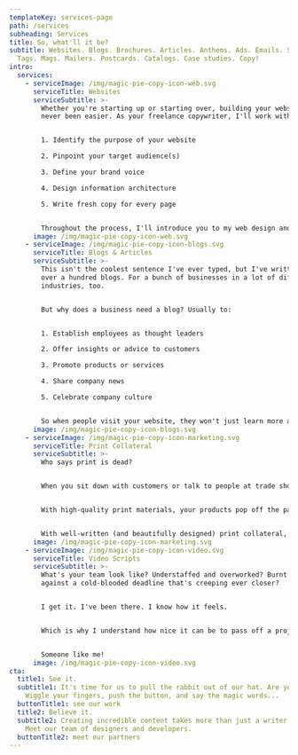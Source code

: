 ```yaml
---
templateKey: services-page
path: /services
subheading: Services
title: So, what'll it be?
subtitle: Websites. Blogs. Brochures. Articles. Anthems. Ads. Emails. Slogans.
  Tags. Mags. Mailers. Postcards. Catalogs. Case studies. Copy!
intro:
  services:
    - serviceImage: /img/magic-pie-copy-icon-web.svg
      serviceTitle: Websites
      serviceSubtitle: >-
        Whether you're starting up or starting over, building your website has
        never been easier. As your freelance copywriter, I'll work with you to: 


        1. Identify the purpose of your website

        2. Pinpoint your target audience(s)

        3. Define your brand voice

        4. Design information architecture

        5. Write fresh copy for every page


        Throughout the process, I'll introduce you to my web design and development partners. Together, we'll customize a website that invites, engages, and inspires your audience.
      image: /img/magic-pie-copy-icon-web.svg
    - serviceImage: /img/magic-pie-copy-icon-blogs.svg
      serviceTitle: Blogs & Articles
      serviceSubtitle: >-
        This isn't the coolest sentence I've ever typed, but I've written well
        over a hundred blogs. For a bunch of businesses in a lot of different
        industries, too. 


        But why does a business need a blog? Usually to:


        1. Establish employees as thought leaders

        2. Offer insights or advice to customers

        3. Promote products or services

        4. Share company news

        5. Celebrate company culture


        So when people visit your website, they won't just learn more about your brand—they'll have no choice but to fall in love with it.
      image: /img/magic-pie-copy-icon-blogs.svg
    - serviceImage: /img/magic-pie-copy-icon-marketing.svg
      serviceTitle: Print Collateral
      serviceSubtitle: >-
        Who says print is dead? 


        When you sit down with customers or talk to people at trade shows, you've got to leave something behind.  Something to touch. Something to read. Something to experience.


        With high-quality print materials, your products pop off the page. Your story is sensational. Your business? It's unbeatable! 


        With well-written (and beautifully designed) print collateral, you can attract, captivate, and activate your audience.
      image: /img/magic-pie-copy-icon-marketing.svg
    - serviceImage: /img/magic-pie-copy-icon-video.svg
      serviceTitle: Video Scripts
      serviceSubtitle: >-
        What's your team look like? Understaffed and overworked? Burnt out? Up
        against a cold-blooded deadline that's creeping ever closer?


        I get it. I've been there. I know how it feels.


        Which is why I understand how nice it can be to pass off a project—such as writing a video script—to someone who can look at it from a fresh perspective. Someone who can take your concept, run with it, and bring it to life. 


        Someone like me!
      image: /img/magic-pie-copy-icon-video.svg
cta:
  title1: See it.
  subtitle1: It's time for us to pull the rabbit out of our hat. Are you ready?
    Wiggle your fingers, push the button, and say the magic words...
  buttonTitle1: see our work
  title2: Believe it.
  subtitle2: Creating incredible content takes more than just a writer’s touch.
    Meet our team of designers and developers.
  buttonTitle2: meet our partners
---
```

